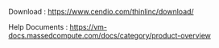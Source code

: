 Download : https://www.cendio.com/thinlinc/download/

Help Documents : https://vm-docs.massedcompute.com/docs/category/product-overview
